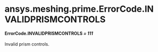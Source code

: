 # ansys.meshing.prime.ErrorCode.INVALIDPRISMCONTROLS

#### ErrorCode.INVALIDPRISMCONTROLS *= 111*

Invalid prism controls.

<!-- !! processed by numpydoc !! -->
